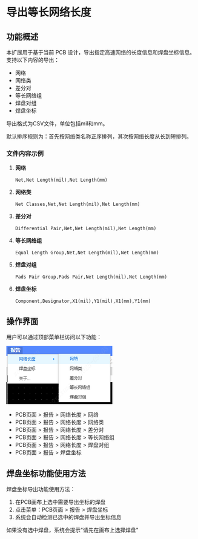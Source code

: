 # 导出等长网络长度

## 功能概述

本扩展用于基于当前 PCB 设计，导出指定高速网络的长度信息和焊盘坐标信息。支持以下内容的导出：

-   网络
-   网络类
-   差分对
-   等长网络组
-   焊盘对组
-   焊盘坐标

导出格式为CSV文件，单位包括mil和mm。

默认排序规则为：首先按网络类名称正序排列，其次按网络长度从长到短排列。

### 文件内容示例

1. **网络**

    ```
    Net,Net Length(mil),Net Length(mm)
    ```

2. **网络类**

    ```
    Net Classes,Net,Net Length(mil),Net Length(mm)
    ```

3. **差分对**

    ```
    Differential Pair,Net,Net Length(mil),Net Length(mm)
    ```

4. **等长网络组**

    ```
    Equal Length Group,Net,Net Length(mil),Net Length(mm)
    ```

5. **焊盘对组**
    ```
    Pads Pair Group,Pads Pair,Net Length(mil),Net Length(mm)
    ```

6. **焊盘坐标**
    ```
    Component,Designator,X1(mil),Y1(mil),X1(mm),Y1(mm)
    ```

## 操作界面

用户可以通过顶部菜单栏访问以下功能：

![alt text](images/PixPin_2025-09-03_15-08-04.png)

-   PCB页面 > 报告 > 网络长度 > 网络
-   PCB页面 > 报告 > 网络长度 > 网络类
-   PCB页面 > 报告 > 网络长度 > 差分对
-   PCB页面 > 报告 > 网络长度 > 等长网络组
-   PCB页面 > 报告 > 网络长度 > 焊盘对组
-   PCB页面 > 报告 > 焊盘坐标

## 焊盘坐标功能使用方法

焊盘坐标导出功能使用方法：

1. 在PCB画布上选中需要导出坐标的焊盘
2. 点击菜单：PCB页面 > 报告 > 焊盘坐标
3. 系统会自动检测已选中的焊盘并导出坐标信息

如果没有选中焊盘，系统会提示"请先在画布上选择焊盘"
